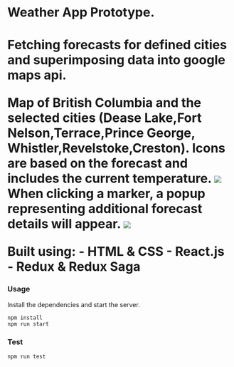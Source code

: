 <h1>Weather App Prototype.<h1>
<p>
Fetching forecasts for defined cities and superimposing data into google maps api.

Map of British Columbia and the selected cities (Dease Lake,Fort Nelson,Terrace,Prince George,
    Whistler,Revelstoke,Creston). Icons are based on the forecast and includes the current temperature.
<img src="https://github.com/kavinsan/WeatherApp/blob/master/images/weatherApp1.png"/>
When clicking a marker, a popup representing additional forecast details will appear.
<img src="https://github.com/kavinsan/WeatherApp/blob/master/images/weatherApp2.png"/>
</p>
Built using:
- HTML & CSS
- React.js
- Redux & Redux Saga

### Usage

Install the dependencies and start the server.

```
npm install
npm run start
```

### Test

```
npm run test
```

